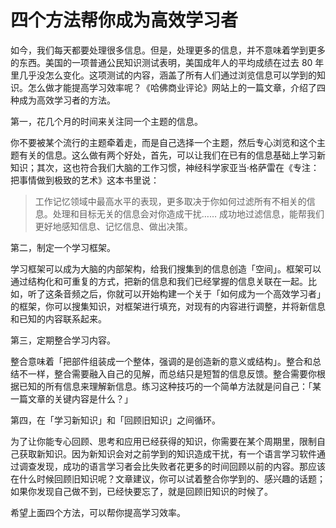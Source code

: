# 四个方法帮你成为高效学习者

如今，我们每天都要处理很多信息。但是，处理更多的信息，并不意味着学到更多的东西。美国的一项普通公民知识测试表明，美国成年人的平均成绩在过去 80 年里几乎没怎么变化。这项测试的内容，涵盖了所有人们通过浏览信息可以学到的知识。怎么做才能提高学习效率呢？《哈佛商业评论》网站上的一篇文章，介绍了四种成为高效学习者的方法。

第一，花几个月的时间来关注同一个主题的信息。

你不要被某个流行的主题牵着走，而是自己选择一个主题，然后专心浏览和这个主题有关的信息。这么做有两个好处，首先，可以让我们在已有的信息基础上学习新知识；其次，这也符合我们大脑的工作习惯，神经科学家亚当·格萨雷在《专注：把事情做到极致的艺术》这本书里说：

> 工作记忆领域中最高水平的表现，更多取决于你如何过滤所有不相关的信息。处理和目标无关的信息会对你造成干扰…… 成功地过滤信息，能帮我们更好地感知信息、记忆信息、做出决策。

第二，制定一个学习框架。

学习框架可以成为大脑的内部架构，给我们搜集到的信息创造「空间」。框架可以通过结构化和可重复的方式，把新的信息和我们已经掌握的信息关联在一起。比如，听了这条音频之后，你就可以开始构建一个关于「如何成为一个高效学习者」的框架，你可以搜集知识，对框架进行填充，对现有的内容进行调整，并将新信息和已知的内容联系起来。

第三，定期整合学习内容。

整合意味着「把部件组装成一个整体，强调的是创造新的意义或结构」。整合和总结不一样，整合需要融入自己的见解，而总结只是短暂的信息反馈。整合需要你根据已知的所有信息来理解新信息。练习这种技巧的一个简单方法就是问自己：「某一篇文章的关键内容是什么？」

第四，在「学习新知识」和「回顾旧知识」之间循环。

为了让你能专心回顾、思考和应用已经获得的知识，你需要在某个周期里，限制自己获取新知识。因为新知识会对之前学到的知识造成干扰，有一个语言学习软件通过调查发现，成功的语言学习者会比失败者花更多的时间回顾以前的内容。那应该在什么时候回顾旧知识呢？文章建议，你可以试着整合你学到的、感兴趣的话题；如果你发现自己做不到，已经快要忘了，就是回顾旧知识的时候了。

希望上面四个方法，可以帮你提高学习效率。

